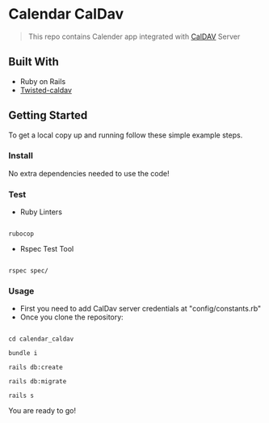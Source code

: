 # Calendar CalDav

> This repo contains Calender app integrated with [CalDAV](https://en.wikipedia.org/wiki/CalDAV) Server

## Built With

- Ruby on Rails
- [Twisted-caldav](https://github.com/int2root/twisted-caldav)
## Getting Started

To get a local copy up and running follow these simple example steps.

### Install

No extra dependencies needed to use the code!

### Test

- Ruby Linters 


```

rubocop

```




- Rspec Test Tool

``` 

rspec spec/

```


### Usage

- First you need to add CalDav server credentials at "config/constants.rb"
- Once you clone the repository:



```

cd calendar_caldav

bundle i

rails db:create

rails db:migrate

rails s

```


You are ready to go!
